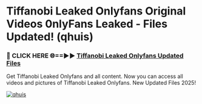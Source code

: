 # Tiffanobi Leaked Onlyfans Original Videos 0nlyFans Leaked - Files Updated! (qhuis)

<h3>🔴 CLICK HERE 🌐==►► <a href="https://tinyurl.com/2jnfzry5" rel="nofollow">Tiffanobi Leaked Onlyfans Updated Files</a></h3>

Get Tiffanobi Leaked Onlyfans and all content. Now you can access all videos and pictures of Tiffanobi Leaked Onlyfans. New Updated Files 2025!

[![qhuis](https://i.imgur.com/GyGTBgg.gif)](https://tinyurl.com/2jnfzry5)
